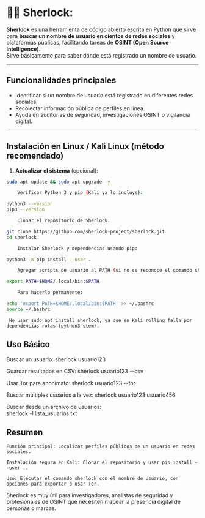 # 🕵️‍♂️ Sherlock:

**Sherlock** es una herramienta de código abierto escrita en Python que sirve para **buscar un nombre de usuario en cientos de redes sociales** y plataformas públicas, facilitando tareas de **OSINT (Open Source Intelligence)**.  
Sirve básicamente para saber dónde está registrado un nombre de usuario.

---

## Funcionalidades principales

- Identificar si un nombre de usuario está registrado en diferentes redes sociales.
- Recolectar información pública de perfiles en línea.
- Ayuda en auditorías de seguridad, investigaciones OSINT o vigilancia digital.

---

##  Instalación en Linux / Kali Linux (método recomendado)

1. **Actualizar el sistema** (opcional):
```bash
sudo apt update && sudo apt upgrade -y

    Verificar Python 3 y pip (Kali ya lo incluye):

python3 --version
pip3 --version

    Clonar el repositorio de Sherlock:

git clone https://github.com/sherlock-project/sherlock.git
cd sherlock

    Instalar Sherlock y dependencias usando pip:

python3 -m pip install --user .

    Agregar scripts de usuario al PATH (si no se reconoce el comando sherlock):

export PATH=$HOME/.local/bin:$PATH

    Para hacerlo permanente:

echo 'export PATH=$HOME/.local/bin:$PATH' >> ~/.bashrc
source ~/.bashrc
```
     No usar sudo apt install sherlock, ya que en Kali rolling falla por dependencias rotas (python3-stem).

## Uso Básico

Buscar un usuario:
    sherlock usuario123

Guardar resultados en CSV:
    sherlock usuario123 --csv

Usar Tor para anonimato:
        sherlock usuario123 --tor

 Buscar múltiples usuarios a la vez:
    sherlock usuario123 usuario456

Buscar desde un archivo de usuarios:   
    sherlock -l lista_usuarios.txt    

## Resumen

    Función principal: Localizar perfiles públicos de un usuario en redes sociales.

    Instalación segura en Kali: Clonar el repositorio y usar pip install --user ..

    Uso: Ejecutar el comando sherlock con el nombre de usuario, con opciones para exportar o usar Tor.


Sherlock es muy útil para investigadores, analistas de seguridad y profesionales de OSINT que necesiten mapear la presencia digital de personas o marcas.





